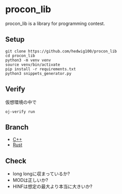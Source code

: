 # procon_lib

procon_lib is a library for programming contest.

## Setup 

```
git clone https://github.com/hedwig100/procon_lib 
cd procon_lib
python3 -m venv venv
source venv/bin/activate
pip install -r requirements.txt
python3 snippets_generator.py
```

## Verify 

仮想環境の中で

```
oj-verify run
```

## Branch

- [C++](https://github.com/hedwig100/procon_lib)
- [Rust](https://github.com/hedwig100/procon_lib/tree/rust)

## Check

- long longに収まっているか?
- MODは正しいか?
- HINFは想定の最大より本当に大きいか?
